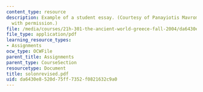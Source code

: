 ```yaml
---
content_type: resource
description: Example of a student essay. (Courtesy of Panayiotis Mavrommatis. Used
  with permission.)
file: /media/courses/21h-301-the-ancient-world-greece-fall-2004/da6430e8520d75ff7352f0821632c9a0_solonrevised.pdf
file_type: application/pdf
learning_resource_types:
- Assignments
ocw_type: OCWFile
parent_title: Assignments
parent_type: CourseSection
resourcetype: Document
title: solonrevised.pdf
uid: da6430e8-520d-75ff-7352-f0821632c9a0
---
```

